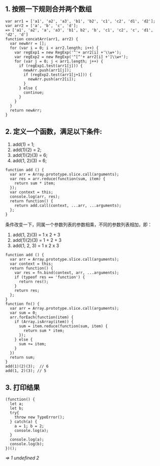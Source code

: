 ## 1. 按照一下规则合并两个数组
```
var arr1 = ['a1', 'a2', 'a3', 'b1', 'b2', 'c1', 'c2', 'd1', 'd2'];
var arr2 = ['a', 'b', 'c', 'd'];
=> ['a1', 'a2', 'a', 'a3', 'b1', b2', 'b', 'c1', 'c2', 'c', 'd1', 'd2', 'd']
function concatArr(arr1, arr2) {
  var newArr = [];
  for (var i = 0; i < arr2.length; i++) {
    var regExp1 = new RegExp('^'+ arr2[i] +'\\w+');
    var regExp2 = new RegExp('^[^'+ arr2[i] +']\\w+');
    for (var j = 0; j < arr1.length; j++) {
      if (regExp1.test(arr1[j])) {
        newArr.push(arr1[j]);
        if (regExp2.test(arr1[j+1])) {
          newArr.push(arr2[i]);
        }
      } else {
        continue;
      }
    }
  }
  return newArr;
}
```
## 2. 定义一个函数，满足以下条件:
1. add(1) = 1; 
2. add(1)(2) = 2; 
3. add(1)(2)(3) = 6;
4. add(1, 2)(3) = 6;
```
function add () {
  var arr = Array.prototype.slice.call(arguments);
  var res = arr.reduce(function(sum, item) {
    return sum * item;
  });
  var context = this;
  console.log(arr, res);
  return function() {
    return add.call(context, ...arr, ...arguments);
  };
}
```

条件改变一下，同属一个参数列表的参数相乘，不同的参数列表相加，即：
1. add(1, 2)(3) = 1 x 2 + 3
2. add(1)(2)(3) = 1 + 2 + 3
3. add(1, 2, 3) = 1 x 2 x 3
```
function add () {
  var arr = Array.prototype.slice.call(arguments);
  var context = this;
  return function() {
    var res = fn.bind(context, arr, ...arguments);
    if (typeof res == 'function') {
      return res();
    }
    return res;
  };
}
function fn() {
  var arr = Array.prototype.slice.call(arguments);
  var sum = 0;
  arr.forEach(function(item) {
    if (Array.isArray(item)) {
      sum = item.reduce(function(sum, item) {
        return sum * item;
      });
    } else {
      sum += item; 
    }
  })
  return sum;
}
add(1)(2)(3);  // 6
add(1, 2)(3); // 5
```

## 3. 打印结果
```
(function() {
  let a;
  let b;
  try{
    throw new TypeError();
  } catch(a) {
    a = 1; b = 2;
    console.log(a);
  }
  console.log(a);
  console.log(b);
})();
```
*=> 1 undefined 2*